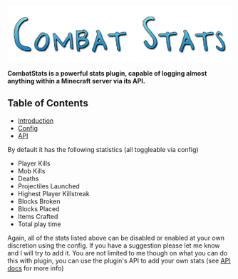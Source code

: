 <span id="intro">![/assets/logo1.png](/assets/logo1.png)</span>

**CombatStats is a powerful stats plugin, capable of logging almost anything within a Minecraft server via its API.**

## Table of Contents
- [Introduction](#intro)
- [Config](/config)
- [API](/api)

By default it has the following statistics (all toggleable via config)

- Player Kills
- Mob Kills
- Deaths
- Projectiles Launched
- Highest Player Killstreak
- Blocks Broken
- Blocks Placed
- Items Crafted
- Total play time

Again, all of the stats listed above can be disabled or enabled at your own discretion using the config. If you have a suggestion please let me know and I will try to add it.
You are not limited to me though on what you can do this with plugin, you can use the plugin's API to add your own stats (see [API docs](/api) for more info)